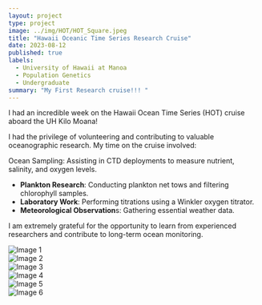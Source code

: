 ```yaml
---
layout: project
type: project
image: ../img/HOT/HOT_Square.jpeg
title: "Hawaii Oceanic Time Series Research Cruise"
date: 2023-08-12
published: true
labels:
  - University of Hawaii at Manoa
  - Population Genetics
  - Undergraduate
summary: "My First Research cruise!!! "
---
```


I had an incredible week on the Hawaii Ocean Time Series (HOT) cruise aboard the UH Kilo Moana!

I had the privilege of volunteering and contributing to valuable oceanographic research. My time on the cruise involved:

Ocean Sampling: Assisting in CTD deployments to measure nutrient, salinity, and oxygen levels.
- <b>Plankton Research</b>: Conducting plankton net tows and filtering chlorophyll samples.
- <b>Laboratory Work</b>: Performing titrations using a Winkler oxygen titrator.
- <b>Meteorological Observation</b>s: Gathering essential weather data.
  
I am extremely grateful for the opportunity to learn from experienced researchers and contribute to long-term ocean monitoring.

<div class="container">
  <div class="row">
    <div class="col-md-4">
      <img class="img-fluid" src="../img/HOT/HOT1.jpeg" alt="Image 1">
    </div>
    <div class="col-md-4">
      <img class="img-fluid" src="../img/HOT/HOT2.jpeg" alt="Image 2">
    </div>
    <div class="col-md-4">
      <img class="img-fluid" src="../img/HOT/HOT3.jpeg" alt="Image 3">
    </div>
    <div class="col-md-4">
      <img class="img-fluid" src="../img/HOT/HOT4.jpeg" alt="Image 4">
    </div>
    <div class="col-md-4">
      <img class="img-fluid" src="../img/HOT/HOT5.jpeg" alt="Image 5">
    </div>
    <div class="col-md-4">
      <img class="img-fluid" src="../img/HOT/HOT7.jpeg" alt="Image 6">
    </div>
  </div>
</div>
